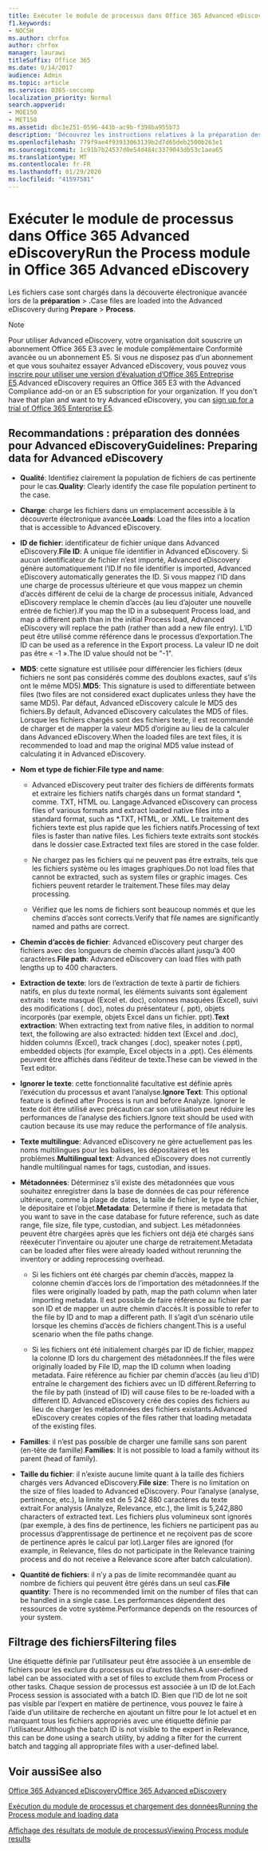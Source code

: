 ```yaml
---
title: Exécuter le module de processus dans Office 365 Advanced eDiscovery
f1.keywords:
- NOCSH
ms.author: chrfox
author: chrfox
manager: laurawi
titleSuffix: Office 365
ms.date: 9/14/2017
audience: Admin
ms.topic: article
ms.service: O365-seccomp
localization_priority: Normal
search.appverid:
- MOE150
- MET150
ms.assetid: dbc1e251-0596-443b-ac9b-f398ba955b73
description: 'Découvrez les instructions relatives à la préparation des fichiers de cas des données Office 365 pour analyse avec Office 365 Advanced eDiscovery.  '
ms.openlocfilehash: 779f9ae4f93933063139b2d7d65deb2500b263e1
ms.sourcegitcommit: 1c91b7b24537d0e54d484c3379043db53c1aea65
ms.translationtype: MT
ms.contentlocale: fr-FR
ms.lasthandoff: 01/29/2020
ms.locfileid: "41597581"
---
```

# <a name="run-the-process-module-in-office-365-advanced-ediscovery"></a><span data-ttu-id="8eb96-103">Exécuter le module de processus dans Office 365 Advanced eDiscovery</span><span class="sxs-lookup"><span data-stu-id="8eb96-103">Run the Process module in Office 365 Advanced eDiscovery</span></span>

<span data-ttu-id="8eb96-104">Les fichiers case sont chargés dans la découverte électronique avancée lors de la **préparation** \> **.**</span><span class="sxs-lookup"><span data-stu-id="8eb96-104">Case files are loaded into the Advanced eDiscovery during **Prepare** \> **Process**.</span></span> 
  
> [!NOTE]
> <span data-ttu-id="8eb96-p101">Pour utiliser Advanced eDiscovery, votre organisation doit souscrire un abonnement Office 365 E3 avec le module complémentaire Conformité avancée ou un abonnement E5. Si vous ne disposez pas d’un abonnement et que vous souhaitez essayer Advanced eDiscovery, vous pouvez vous [inscrire pour utiliser une version d’évaluation d’Office 365 Entreprise E5](https://go.microsoft.com/fwlink/p/?LinkID=698279).</span><span class="sxs-lookup"><span data-stu-id="8eb96-p101">Advanced eDiscovery requires an Office 365 E3 with the Advanced Compliance add-on or an E5 subscription for your organization. If you don't have that plan and want to try Advanced eDiscovery, you can [sign up for a trial of Office 365 Enterprise E5](https://go.microsoft.com/fwlink/p/?LinkID=698279).</span></span> 
  
## <a name="guidelines-preparing-data-for-advanced-ediscovery"></a><span data-ttu-id="8eb96-107">Recommandations : préparation des données pour Advanced eDiscovery</span><span class="sxs-lookup"><span data-stu-id="8eb96-107">Guidelines: Preparing data for Advanced eDiscovery</span></span>

- <span data-ttu-id="8eb96-108">**Qualité**: Identifiez clairement la population de fichiers de cas pertinente pour le cas.</span><span class="sxs-lookup"><span data-stu-id="8eb96-108">**Quality**: Clearly identify the case file population pertinent to the case.</span></span>
    
- <span data-ttu-id="8eb96-109">**Charge**: charge les fichiers dans un emplacement accessible à la découverte électronique avancée.</span><span class="sxs-lookup"><span data-stu-id="8eb96-109">**Loads**: Load the files into a location that is accessible to Advanced eDiscovery.</span></span>
    
- <span data-ttu-id="8eb96-110">**ID de fichier**: identificateur de fichier unique dans Advanced eDiscovery.</span><span class="sxs-lookup"><span data-stu-id="8eb96-110">**File ID**: A unique file identifier in Advanced eDiscovery.</span></span> <span data-ttu-id="8eb96-111">Si aucun identificateur de fichier n’est importé, Advanced eDiscovery génère automatiquement l’ID.</span><span class="sxs-lookup"><span data-stu-id="8eb96-111">If no file identifier is imported, Advanced eDiscovery automatically generates the ID.</span></span> <span data-ttu-id="8eb96-112">Si vous mappez l’ID dans une charge de processus ultérieure et que vous mappez un chemin d’accès différent de celui de la charge de processus initiale, Advanced eDiscovery remplace le chemin d’accès (au lieu d’ajouter une nouvelle entrée de fichier).</span><span class="sxs-lookup"><span data-stu-id="8eb96-112">If you map the ID in a subsequent Process load, and map a different path than in the initial Process load, Advanced eDiscovery will replace the path (rather than add a new file entry).</span></span> <span data-ttu-id="8eb96-113">L’ID peut être utilisé comme référence dans le processus d’exportation.</span><span class="sxs-lookup"><span data-stu-id="8eb96-113">The ID can be used as a reference in the Export process.</span></span> <span data-ttu-id="8eb96-114">La valeur ID ne doit pas être « -1 ».</span><span class="sxs-lookup"><span data-stu-id="8eb96-114">The ID value should not be "-1".</span></span>
    
- <span data-ttu-id="8eb96-115">**MD5**: cette signature est utilisée pour différencier les fichiers (deux fichiers ne sont pas considérés comme des doublons exactes, sauf s’ils ont le même MD5).</span><span class="sxs-lookup"><span data-stu-id="8eb96-115">**MD5**: This signature is used to differentiate between files (two files are not considered exact duplicates unless they have the same MD5).</span></span> <span data-ttu-id="8eb96-116">Par défaut, Advanced eDiscovery calcule le MD5 des fichiers.</span><span class="sxs-lookup"><span data-stu-id="8eb96-116">By default, Advanced eDiscovery calculates the MD5 of files.</span></span> <span data-ttu-id="8eb96-117">Lorsque les fichiers chargés sont des fichiers texte, il est recommandé de charger et de mapper la valeur MD5 d’origine au lieu de la calculer dans Advanced eDiscovery.</span><span class="sxs-lookup"><span data-stu-id="8eb96-117">When the loaded files are text files, it is recommended to load and map the original MD5 value instead of calculating it in Advanced eDiscovery.</span></span>
    
- <span data-ttu-id="8eb96-118">**Nom et type de fichier**:</span><span class="sxs-lookup"><span data-stu-id="8eb96-118">**File type and name**:</span></span>
    
  - <span data-ttu-id="8eb96-119">Advanced eDiscovery peut traiter des fichiers de différents formats et extraire les fichiers natifs chargés dans un format standard \*, comme. TXT, HTML ou. Langage.</span><span class="sxs-lookup"><span data-stu-id="8eb96-119">Advanced eDiscovery can process files of various formats and extract loaded native files into a standard format, such as \*.TXT, HTML, or .XML.</span></span> <span data-ttu-id="8eb96-120">Le traitement des fichiers texte est plus rapide que les fichiers natifs.</span><span class="sxs-lookup"><span data-stu-id="8eb96-120">Processing of text files is faster than native files.</span></span> <span data-ttu-id="8eb96-121">Les fichiers texte extraits sont stockés dans le dossier case.</span><span class="sxs-lookup"><span data-stu-id="8eb96-121">Extracted text files are stored in the case folder.</span></span>
    
  - <span data-ttu-id="8eb96-122">Ne chargez pas les fichiers qui ne peuvent pas être extraits, tels que les fichiers système ou les images graphiques.</span><span class="sxs-lookup"><span data-stu-id="8eb96-122">Do not load files that cannot be extracted, such as system files or graphic images.</span></span> <span data-ttu-id="8eb96-123">Ces fichiers peuvent retarder le traitement.</span><span class="sxs-lookup"><span data-stu-id="8eb96-123">These files may delay processing.</span></span>
    
  - <span data-ttu-id="8eb96-124">Vérifiez que les noms de fichiers sont beaucoup nommés et que les chemins d’accès sont corrects.</span><span class="sxs-lookup"><span data-stu-id="8eb96-124">Verify that file names are significantly named and paths are correct.</span></span>
    
- <span data-ttu-id="8eb96-125">**Chemin d’accès de fichier**: Advanced eDiscovery peut charger des fichiers avec des longueurs de chemin d’accès allant jusqu’à 400 caractères.</span><span class="sxs-lookup"><span data-stu-id="8eb96-125">**File path**: Advanced eDiscovery can load files with path lengths up to 400 characters.</span></span>
    
- <span data-ttu-id="8eb96-126">**Extraction de texte**: lors de l’extraction de texte à partir de fichiers natifs, en plus du texte normal, les éléments suivants sont également extraits : texte masqué (Excel et. doc), colonnes masquées (Excel), suivi des modifications (. doc), notes du présentateur (. ppt), objets incorporés (par exemple, objets Excel dans un fichier. ppt).</span><span class="sxs-lookup"><span data-stu-id="8eb96-126">**Text extraction**: When extracting text from native files, in addition to normal text, the following are also extracted: hidden text (Excel and .doc), hidden columns (Excel), track changes (.doc), speaker notes (.ppt), embedded objects (for example, Excel objects in a .ppt).</span></span> <span data-ttu-id="8eb96-127">Ces éléments peuvent être affichés dans l’éditeur de texte.</span><span class="sxs-lookup"><span data-stu-id="8eb96-127">These can be viewed in the Text editor.</span></span>
    
- <span data-ttu-id="8eb96-128">**Ignorer le texte**: cette fonctionnalité facultative est définie après l’exécution du processus et avant l’analyse.</span><span class="sxs-lookup"><span data-stu-id="8eb96-128">**Ignore Text**: This optional feature is defined after Process is run and before Analyze.</span></span> <span data-ttu-id="8eb96-129">Ignorer le texte doit être utilisé avec précaution car son utilisation peut réduire les performances de l’analyse des fichiers.</span><span class="sxs-lookup"><span data-stu-id="8eb96-129">Ignore text should be used with caution because its use may reduce the performance of file analysis.</span></span>
    
- <span data-ttu-id="8eb96-130">**Texte multilingue**: Advanced eDiscovery ne gère actuellement pas les noms multilingues pour les balises, les dépositaires et les problèmes.</span><span class="sxs-lookup"><span data-stu-id="8eb96-130">**Multilingual text**: Advanced eDiscovery does not currently handle multilingual names for tags, custodian, and issues.</span></span>
    
- <span data-ttu-id="8eb96-131">**Métadonnées**: Déterminez s’il existe des métadonnées que vous souhaitez enregistrer dans la base de données de cas pour référence ultérieure, comme la plage de dates, la taille de fichier, le type de fichier, le dépositaire et l’objet.</span><span class="sxs-lookup"><span data-stu-id="8eb96-131">**Metadata**: Determine if there is metadata that you want to save in the case database for future reference, such as date range, file size, file type, custodian, and subject.</span></span> <span data-ttu-id="8eb96-132">Les métadonnées peuvent être chargées après que les fichiers ont déjà été chargés sans réexécuter l’inventaire ou ajouter une charge de retraitement.</span><span class="sxs-lookup"><span data-stu-id="8eb96-132">Metadata can be loaded after files were already loaded without rerunning the inventory or adding reprocessing overhead.</span></span> 
    
  - <span data-ttu-id="8eb96-133">Si les fichiers ont été chargés par chemin d’accès, mappez la colonne chemin d’accès lors de l’importation des métadonnées.</span><span class="sxs-lookup"><span data-stu-id="8eb96-133">If the files were originally loaded by path, map the path column when later importing metadata.</span></span> <span data-ttu-id="8eb96-134">Il est possible de faire référence au fichier par son ID et de mapper un autre chemin d’accès.</span><span class="sxs-lookup"><span data-stu-id="8eb96-134">It is possible to refer to the file by ID and to map a different path.</span></span> <span data-ttu-id="8eb96-135">Il s’agit d’un scénario utile lorsque les chemins d’accès de fichiers changent.</span><span class="sxs-lookup"><span data-stu-id="8eb96-135">This is a useful scenario when the file paths change.</span></span>
    
  - <span data-ttu-id="8eb96-136">Si les fichiers ont été initialement chargés par ID de fichier, mappez la colonne ID lors du chargement des métadonnées.</span><span class="sxs-lookup"><span data-stu-id="8eb96-136">If the files were originally loaded by File ID, map the ID column when loading metadata.</span></span> <span data-ttu-id="8eb96-137">Faire référence au fichier par chemin d’accès (au lieu d’ID) entraîne le chargement des fichiers avec un ID différent.</span><span class="sxs-lookup"><span data-stu-id="8eb96-137">Referring to the file by path (instead of ID) will cause files to be re-loaded with a different ID.</span></span> <span data-ttu-id="8eb96-138">Advanced eDiscovery crée des copies des fichiers au lieu de charger les métadonnées des fichiers existants.</span><span class="sxs-lookup"><span data-stu-id="8eb96-138">Advanced eDiscovery creates copies of the files rather that loading metadata of the existing files.</span></span>
    
- <span data-ttu-id="8eb96-139">**Familles**: il n’est pas possible de charger une famille sans son parent (en-tête de famille).</span><span class="sxs-lookup"><span data-stu-id="8eb96-139">**Families**: It is not possible to load a family without its parent (head of family).</span></span> 
    
- <span data-ttu-id="8eb96-140">**Taille du fichier**: il n’existe aucune limite quant à la taille des fichiers chargés vers Advanced eDiscovery.</span><span class="sxs-lookup"><span data-stu-id="8eb96-140">**File size**: There is no limitation on the size of files loaded to Advanced eDiscovery.</span></span> <span data-ttu-id="8eb96-141">Pour l’analyse (analyse, pertinence, etc.), la limite est de 5 242 880 caractères du texte extrait.</span><span class="sxs-lookup"><span data-stu-id="8eb96-141">For analysis (Analyze, Relevance, etc.), the limit is 5,242,880 characters of extracted text.</span></span> <span data-ttu-id="8eb96-142">Les fichiers plus volumineux sont ignorés (par exemple, à des fins de pertinence, les fichiers ne participent pas au processus d’apprentissage de pertinence et ne reçoivent pas de score de pertinence après le calcul par lot).</span><span class="sxs-lookup"><span data-stu-id="8eb96-142">Larger files are ignored (for example, in Relevance, files do not participate in the Relevance training process and do not receive a Relevance score after batch calculation).</span></span>
    
- <span data-ttu-id="8eb96-143">**Quantité de fichiers**: il n’y a pas de limite recommandée quant au nombre de fichiers qui peuvent être gérés dans un seul cas.</span><span class="sxs-lookup"><span data-stu-id="8eb96-143">**File quantity**: There is no recommended limit on the number of files that can be handled in a single case.</span></span> <span data-ttu-id="8eb96-144">Les performances dépendent des ressources de votre système.</span><span class="sxs-lookup"><span data-stu-id="8eb96-144">Performance depends on the resources of your system.</span></span> 
    
## <a name="filtering-files"></a><span data-ttu-id="8eb96-145">Filtrage des fichiers</span><span class="sxs-lookup"><span data-stu-id="8eb96-145">Filtering files</span></span>

<span data-ttu-id="8eb96-146">Une étiquette définie par l’utilisateur peut être associée à un ensemble de fichiers pour les exclure du processus ou d’autres tâches.</span><span class="sxs-lookup"><span data-stu-id="8eb96-146">A user-defined label can be associated with a set of files to exclude them from Process or other tasks.</span></span> <span data-ttu-id="8eb96-147">Chaque session de processus est associée à un ID de lot.</span><span class="sxs-lookup"><span data-stu-id="8eb96-147">Each Process session is associated with a batch ID.</span></span> <span data-ttu-id="8eb96-148">Bien que l’ID de lot ne soit pas visible par l’expert en matière de pertinence, vous pouvez le faire à l’aide d’un utilitaire de recherche en ajoutant un filtre pour le lot actuel et en marquant tous les fichiers appropriés avec une étiquette définie par l’utilisateur.</span><span class="sxs-lookup"><span data-stu-id="8eb96-148">Although the batch ID is not visible to the expert in Relevance, this can be done using a search utility, by adding a filter for the current batch and tagging all appropriate files with a user-defined label.</span></span> 
  
## <a name="see-also"></a><span data-ttu-id="8eb96-149">Voir aussi</span><span class="sxs-lookup"><span data-stu-id="8eb96-149">See also</span></span>

[<span data-ttu-id="8eb96-150">Office 365 Advanced eDiscovery</span><span class="sxs-lookup"><span data-stu-id="8eb96-150">Office 365 Advanced eDiscovery</span></span>](office-365-advanced-ediscovery.md)
  
[<span data-ttu-id="8eb96-151">Exécution du module de processus et chargement des données</span><span class="sxs-lookup"><span data-stu-id="8eb96-151">Running the Process module and loading data</span></span>](run-the-process-module-and-load-data-in-advanced-ediscovery.md)
  
[<span data-ttu-id="8eb96-152">Affichage des résultats de module de processus</span><span class="sxs-lookup"><span data-stu-id="8eb96-152">Viewing Process module results</span></span>](view-process-module-results-in-advanced-ediscovery.md)

